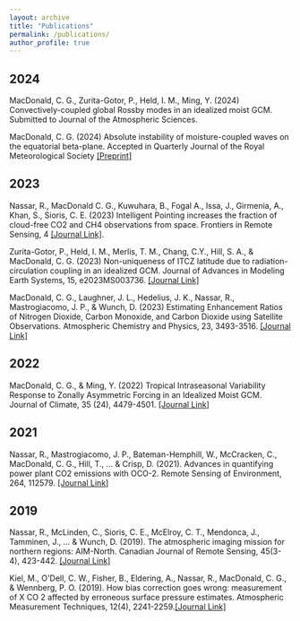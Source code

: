 ```yaml
---
layout: archive
title: "Publications"
permalink: /publications/
author_profile: true
---
```


2024
---

MacDonald, C. G., Zurita-Gotor, P., Held, I. M., Ming, Y. (2024) Convectively-coupled global Rossby modes in an idealized moist GCM. Submitted to Journal of the Atmospheric Sciences. 

MacDonald, C. G. (2024) Absolute instability of moisture-coupled waves on the equatorial beta-plane. Accepted in Quarterly Journal of the Royal Meteorological Society [[Preprint]](https://essopenarchive.org/users/547265/articles/642142-absolute-instability-of-moisture-coupled-waves-on-the-equatorial-beta-plane)

2023
---

Nassar, R., MacDonald C. G., Kuwuhara, B., Fogal A., Issa, J., Girmenia, A., Khan, S., Sioris, C. E. (2023) Intelligent Pointing increases the fraction of cloud-free CO2 and CH4 observations from space. Frontiers in Remote Sensing, 4 [[Journal Link]](http://links.email.frontiersin.org/ls/click?upn=Dpg5ochww630xh6EMvshS4k2vZe-2Fd8MH-2FVpzt1-2FUQD91C-2FNL5bIclwWnNjv5HD9iYJA2gUyaIEvEp12cSym8zRNSO0gZbTDGP8CKj01KDOIh5CRsK6-2F09CRFJ-2BHwVzChlOArbWlzoJ-2BlOsP7AqMI9vsRtxOvWYRhTQaDmwtO9WQ1rEpLmLS44Zx3BbV55gqinAQoS8Uw3mh4LE7tWk0Cs5FwqrMin1raJciSA57yQkjih-2F8op7OBbEwSlLz-2BeX3TQ5t4v6xxNiAe8-2B5OOo6iDL3xxlHX1I3-2Fbe1h5mS1MZhCoguNiUlQ8pf4qEav1gmglV2qsVFN5DhP5nezR3Sm6Q-3D-3DP9am_ImkZ3ca3-2BCXvv2ng-2BaAYRnnpZpDvERELpC-2B4am7J9h-2FWp53udzps3Gls48O01AK6-2F-2Byd0qlbx1lc01zdTsozavMmx8AsU1rKrw44UyvK4Adjf9ZlYNoIoYJRIwGezsPH10HazaoophuYIuNGNWyGAl-2BVTv06wEhZvZTqflsCk4XSUx4E3QDsY6nvnxKsdeF-2F1pHH1-2BVBe7tJLcWitydNebaRvhUd-2Bk5FkdIBq-2B4UcfOBjQRH42RxA-2BHCDTDl3vBdze2p-2BbsTFwb4UJHS9ctUcaJ9EEjQBTFAF8VoRLQPCJZ8Y8pqFyr9OHoO3Cxol90zxcYGLv6hc0FeXdzc5BKxeg-3D-3D). 

Zurita-Gotor, P., Held, I. M., Merlis, T. M., Chang, C.Y., Hill, S. A., & MacDonald, C. G. (2023) Non-uniqueness of ITCZ latitude due to radiation-circulation coupling in an idealized GCM. Journal of Advances in Modeling Earth Systems, 15, e2023MS003736. [[Journal Link]](https://doi.org/10.1029/2023MS003736)

MacDonald, C. G., Laughner, J. L., Hedelius, J. K., Nassar, R., Mastrogiacomo, J. P., & Wunch, D. (2023) Estimating Enhancement Ratios of Nitrogen Dioxide, Carbon Monoxide, and Carbon Dioxide using Satellite Observations. Atmospheric Chemistry and Physics, 23, 3493-3516. [[Journal Link]](https://acp.copernicus.org/articles/23/3493/2023/)

2022
---

MacDonald, C. G., & Ming, Y. (2022) Tropical Intraseasonal Variability Response to Zonally Asymmetric Forcing in an Idealized Moist GCM. Journal of Climate, 35 (24), 4479-4501. [[Journal Link]](https://doi.org/10.1175/JCLI-D-22-0344.1)

2021
---

Nassar, R., Mastrogiacomo, J. P., Bateman-Hemphill, W., McCracken, C., MacDonald, C. G., Hill, T., ... & Crisp, D. (2021). Advances in quantifying power plant CO2 emissions with OCO-2. Remote Sensing of Environment, 264, 112579. [[Journal Link]](https://www.sciencedirect.com/science/article/pii/S0034425721002996)

2019
---

Nassar, R., McLinden, C., Sioris, C. E., McElroy, C. T., Mendonca, J., Tamminen, J., ... & Wunch, D. (2019). The atmospheric imaging mission for northern regions: AIM-North. Canadian Journal of Remote Sensing, 45(3-4), 423-442. [[Journal Link]](https://www.tandfonline.com/doi/full/10.1080/07038992.2019.1643707)

Kiel, M., O'Dell, C. W., Fisher, B., Eldering, A., Nassar, R., MacDonald, C. G., & Wennberg, P. O. (2019). How bias correction goes wrong: measurement of X CO 2 affected by erroneous surface pressure estimates. Atmospheric Measurement Techniques, 12(4), 2241-2259.[[Journal Link]](https://amt.copernicus.org/articles/12/2241/2019/)
